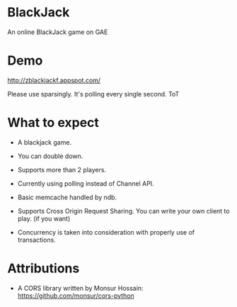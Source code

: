BlackJack
=========

An online BlackJack game on GAE

Demo
=========

http://zblackjackf.appspot.com/

Please use sparsingly. It's polling every single second. ToT

What to expect
=========

* A blackjack game.

* You can double down.

* Supports more than 2 players.

* Currently using polling instead of Channel API.

* Basic memcache handled by ndb.

* Supports Cross Origin Request Sharing. You can write your own client to play. (if you want)

* Concurrency is taken into consideration with properly use of transactions.

Attributions
=========

* A CORS library written by Monsur Hossain: https://github.com/monsur/cors-python

